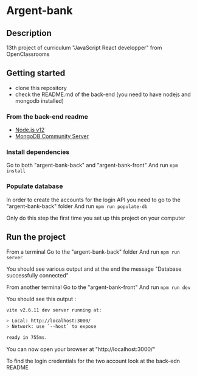 # Argent-bank

## Description

13th project of curriculum "JavaScript React developper" from OpenClassrooms

## Getting started

- clone this repository
- check the README.md of the back-end (you need to have nodejs and mongodb installed)

### From the back-end readme
- [Node.js v12](https://nodejs.org/en/)
- [MongoDB Community Server](https://www.mongodb.com/try/download/community)

### Install dependencies

Go to both "argent-bank-back" and "argent-bank-front"
And run `npm install`

### Populate database

In order to create the accounts for the login API you need to go to the "argent-bank-back" folder
And run `npm run populate-db`

Only do this step the first time you set up this project on your computer

## Run the project

From a terminal
Go to the "argent-bank-back" folder
And run `npm run server`

You should see various output and at the end the message "Database successfully connected"

From another terminal
Go to the "argent-bank-front"
And run `npm run dev`

You should see this output :

````bash
vite v2.6.11 dev server running at:

> Local: http://localhost:3000/
> Network: use `--host` to expose

ready in 755ms.
````

You can now open your browser at "http://localhost:3000/"

To find the login credentials for the two account look at the back-edn README